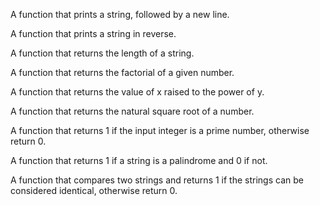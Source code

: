 A function that prints a string, followed by a new line.

A function that prints a string in reverse.

A function that returns the length of a string.

A function that returns the factorial of a given number.

A function that returns the value of x raised to the power of y.

A function that returns the natural square root of a number.

A function that returns 1 if the input integer is a prime number, otherwise return 0.

A function that returns 1 if a string is a palindrome and 0 if not.

A function that compares two strings and returns 1 if the strings can be considered identical, otherwise return 0.

